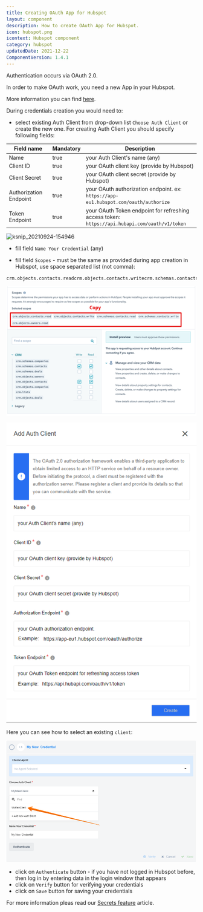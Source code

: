```yaml
---
title: Creating OAuth App for Hubspot
layout: component
description: How to create OAuth App for Hubspot.
icon: hubspot.png
icontext: Hubspot component
category: hubspot
updatedDate: 2021-12-22
ComponentVersion: 1.4.1
---
```


Authentication occurs via OAuth 2.0.

In order to make OAuth work, you need a new App in your Hubspot.

More information you can find [here](https://developers.hubspot.com/docs/api/working-with-oauth).

During credentials creation you would need to:

- select existing Auth Client from drop-down list ``Choose Auth Client`` or create the new one.
For creating Auth Client you should specify following fields:

|Field name|Mandatory|Description|
|----|---------|-----------|
|Name| true | your Auth Client's name (any) |
|Client ID| true | your OAuth client key (provide by Hubspot) |
|Client Secret| true | your OAuth client secret (provide by Hubspot) |
|Authorization Endpoint| true | your OAuth authorization endpoint. ex: <br>`https://app-eu1.hubspot.com/oauth/authorize` |
|Token Endpoint| true | your OAuth Token endpoint for refreshing access token: <br>`https://api.hubapi.com/oauth/v1/token`|

![ksnip_20210924-154946](https://user-images.githubusercontent.com/7985390/134677237-b9aedd64-e7c0-4489-9125-f476cc129e31.png)

- fill field ``Name Your Credential`` (any)

- fill field ``Scopes`` - must be the same as provided during app creation in Hubspot, use space separated list (not comma):

```
crm.objects.contacts.readcrm.objects.contacts.writecrm.schemas.contacts.readcrm.schemas.contacts.writecrm.objects.owners.read
```

![Scopes](img/scopes.png)

![Oauth 2](img/oauth2.png)

Here you can see how to select an existing `client`:

![Choose client](img/client-exist.png)

- click on ``Authenticate`` button - if you have not logged in Hubspot before, then log in by entering data in the login window that appears
- click on ``Verify`` button for verifying your credentials
- click on ``Save`` button for saving your credentials

For more information pleas read our [Secrets feature](/getting-started/secrets) article.
